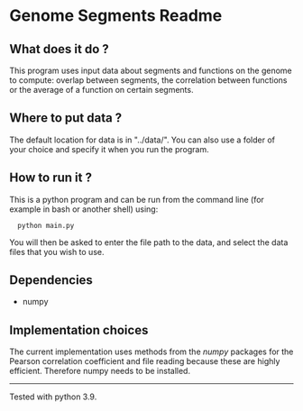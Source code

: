 # Genome Segments Readme

## What does it do ?

This program uses input data about segments and functions on the genome to
compute: overlap between segments, the correlation between functions or the
average of a function on certain segments.

## Where to put data ?

The default location for data is in "../data/". You can also use a folder of your choice and specify it when you run the program.

## How to run it ?

This is a python program and can be run from the command line (for example in
bash or another shell) using:
```
  python main.py
```
You will then be asked to enter the file path to the data, and select the data
files that you wish to use.

## Dependencies

- numpy

## Implementation choices

The current implementation uses methods from the *numpy* packages for the Pearson correlation
coefficient and file reading because these are highly efficient. 
Therefore numpy needs to be installed.

---

Tested with python 3.9.

